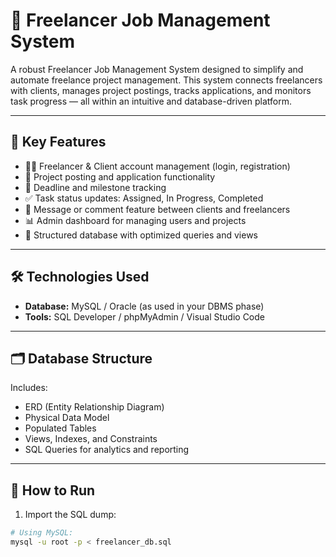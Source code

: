 # 💼 Freelancer Job Management System

A robust Freelancer Job Management System designed to simplify and automate freelance project management. This system connects freelancers with clients, manages project postings, tracks applications, and monitors task progress — all within an intuitive and database-driven platform.

---

## 📌 Key Features

- 🧑‍💻 Freelancer & Client account management (login, registration)
- 📄 Project posting and application functionality
- 📅 Deadline and milestone tracking
- ✅ Task status updates: Assigned, In Progress, Completed
- 💬 Message or comment feature between clients and freelancers
- 📊 Admin dashboard for managing users and projects
- 🧠 Structured database with optimized queries and views

---

## 🛠️ Technologies Used
- **Database:** MySQL / Oracle (as used in your DBMS phase)
- **Tools:** SQL Developer / phpMyAdmin / Visual Studio Code

---

## 🗂️ Database Structure

Includes:
- ERD (Entity Relationship Diagram)
- Physical Data Model
- Populated Tables
- Views, Indexes, and Constraints
- SQL Queries for analytics and reporting

---

## 🧪 How to Run

1. Import the SQL dump:
```bash
# Using MySQL:
mysql -u root -p < freelancer_db.sql

